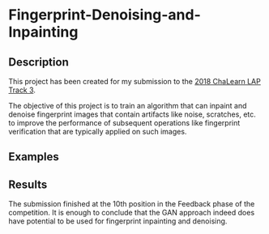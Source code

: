 # Fingerprint-Denoising-and-Inpainting

## Description
This project has been created for my submission to the [2018 ChaLearn LAP Track 3](https://competitions.codalab.org/competitions/18426#results).

The objective of this project is to train an algorithm that can inpaint and denoise fingerprint images that contain artifacts like noise, scratches, etc. to improve the performance of subsequent operations like fingerprint verification that are typically applied on such images.

## Examples



## Results
The submission finished at the 10th position in the Feedback phase of the competition. It is enough to conclude that the GAN approach indeed does have potential to be used for fingerprint inpainting and denoising.
